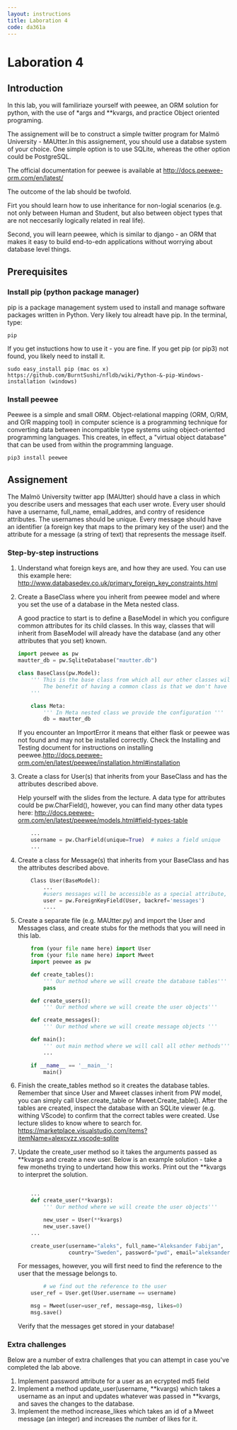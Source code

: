 ```yaml
---
layout: instructions
title: Laboration 4
code: da361a
---
```


# Laboration 4

## Introduction

In this lab, you will familiriaze yourself with peewee, an ORM solution for python, with the use of *args and **kvargs, and practice Object oriented programing.

The assignement will be to construct a simple twitter program for Malmö University - MAUtter.In this assignement, you should use a databse system of your choice. One simple option is to use SQLite, whereas the other option could be PostgreSQL.

The official documentation for peewee is available at http://docs.peewee-orm.com/en/latest/

The outcome of the lab should be twofold. 

Firt you should learn how to use inheritance for non-logial scenarios (e.g. not only between Human and Student, but also between object types that are not neccesarily logically related in real life).

Second, you will learn peewee, which is similar to django - an ORM that makes it easy to build end-to-edn applications without worrying about database level things.

## Prerequisites

### Install pip (python package manager)

pip is a package management system used to install and manage software packages written in Python. Very likely tou alreadt have pip. In the terminal, type: 

```
pip

```
If you get instuctions how to use it - you are fine. If you get pip (or pip3) not found, you likely need to install it.

```
sudo easy_install pip (mac os x)
https://github.com/BurntSushi/nfldb/wiki/Python-&-pip-Windows-installation (windows)
```
### Install peewee

Peewee is a simple and small ORM. Object-relational mapping (ORM, O/RM, and O/R mapping tool) in computer science is a programming technique for converting data between incompatible type systems using object-oriented programming languages. This creates, in effect, a "virtual object database" that can be used from within the programming language. 

```
pip3 install peewee
```

## Assignement

The Malmö University twitter app (MAUtter) should have a class in which you describe users and messages that each user wrote. Every user should have a username, full_name, email_addres, and contry of residence attributes. The usernames should be unique. Every message should have an identifier (a foreign key that maps to the primary key of the user) and the attribute for a message (a string of text) that represents the message itself. 


### Step-by-step instructions

1. Understand what foreign keys are, and how they are used. You can use this example here: http://www.databasedev.co.uk/primary_foreign_key_constraints.html  

2. Create a BaseClass where you inherit from peewee model and where you set the use of a database in the Meta nested class.

    A good practice to start is to define a BaseModel in which you configure common attributes for its child classes. In this way, classes that will inherit from BaseModel will already have the database (and any other attributes that you set) known.

    ``` python
    import peewee as pw
    mautter_db = pw.SqliteDatabase("mautter.db")

    class BaseClass(pw.Model):
        ''' This is the base class from which all our other classes will inherit 
            The benefit of having a common class is that we don't have to set the configuration in every other class. 
        '''

        class Meta:
            ''' In Meta nested class we provide the configuration '''
            db = mautter_db

    ```
    If you encounter an ImportError it means that either flask or peewee was not found and may not be installed correctly. Check the Installing and Testing document for instructions on installing peewee.http://docs.peewee-orm.com/en/latest/peewee/installation.html#installation 

3. Create a class for User(s) that inherits from your BaseClass and has the attributes described above.

    Help yourself with the slides from the lecture. A data type for attributes could be pw.CharField(), however, you can find many other data types here: http://docs.peewee-orm.com/en/latest/peewee/models.html#field-types-table 

    ``` python
        ...
        username = pw.CharField(unique=True)  # makes a field unique
        ...
    ```

4. Create a class for Message(s) that inherits from your BaseClass and has the attributes described above. 

    ``` python
        Class User(BaseModel):
            ...
            #users messages will be accessible as a special attribute, User.messages
            user = pw.ForeignKeyField(User, backref='messages')
            ....
    ```

5. Create a separate file (e.g. MAUtter.py) and import the User and Messages class, and create stubs for the methods that you will need in this lab.

    ``` python
        from (your file name here) import User
        from (your file name here) import Mweet
        import peewee as pw

        def create_tables():
            ''' Our method where we will create the database tables'''
            pass

        def create_users():
            ''' Our method where we will create the user objects'''

        def create_messages():
            ''' Our method where we will create message objects '''

        def main():
            ''' out main method where we will call all other methods'''
            ...

        if __name__ == '__main__':
            main()
    ```

6. Finish the create_tables method so it creates the database tables. 
    Remember that since User and Mweet classes inherit from PW model, you can simply call User.create_table or Mweet.Create_table(). After the tables are created, inspect the database with an SQLite viewer (e.g. withing VScode) to confirm that the correct tables were created. Use lecture slides to know where to search for.
    https://marketplace.visualstudio.com/items?itemName=alexcvzz.vscode-sqlite

7. Update the create_user method so it takes the arguments passed as **kvargs and create a new user. Below is an example solution - take a few moneths trying to undertand how this works. Print out the **kvargs to interpret the solution. 

    ``` python

        ...
        def create_user(**kvargs):
            ''' Our method where we will create the user objects'''

            new_user = User(**kvargs)
            new_user.save()
        ...

        create_user(username="aleks", full_name="Aleksander Fabijan",
                    country="Sweden", password="pwd", email="aleksander.fabijan@mau.se")

    ```

    For messages, however, you will first need to find the reference to the user that the message belongs to.
    ``` python
            # we find out the reference to the user
        user_ref = User.get(User.username == username)

        msg = Mweet(user=user_ref, message=msg, likes=0)
        msg.save()

    ```
    Verify that the messages get stored in your database! 


### Extra challenges
Below are a number of extra challenges that you can attempt in case you've completed the lab above.

1. Implement password attribute for a user as an ecrypted md5 field
2. Implement a method update_user(username, **kvargs) which takes a username as an input and updates whatever was passed in **kvargs, and saves the changes to the database. 
3. Implement the method increase_likes which takes an id of a Mweet message (an integer) and increases the number of likes for it. 
